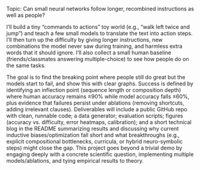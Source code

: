 Topic: Can small neural networks follow longer, recombined instructions as well
as people?

I’ll build a tiny “commands to actions” toy world (e.g., “walk left twice and jump”) and teach a few small models to translate the text into action steps. I’ll then turn up the difficulty by giving longer instructions, new combinations the model never saw during training, and harmless extra words that it should ignore. I’ll also collect a small human baseline (friends/classmates answering multiple-choice) to see how people do on the same tasks. 

The goal is to find the breaking point
where people still do great but the models start to fail, and show this with clear graphs.
Success is defined by identifying an inflection point (sequence length or composition depth)
where human accuracy remains ≥90% while model accuracy falls ≤60%, plus evidence that
failures persist under ablations (removing shortcuts, adding irrelevant clauses). Deliverables will include a public GitHub repo with clean, runnable code; a data generator; evaluation scripts; figures (accuracy vs. difficulty, error heatmaps, calibration); and a short technical blog in the README summarizing results and discussing why current inductive biases/optimization fall
short and what breakthroughs (e.g., explicit compositional bottlenecks, curricula, or hybrid
neuro-symbolic steps) might close the gap. This project goes beyond a trivial demo by engaging
deeply with a concrete scientific question, implementing multiple models/ablations, and tying
empirical results to theory.

